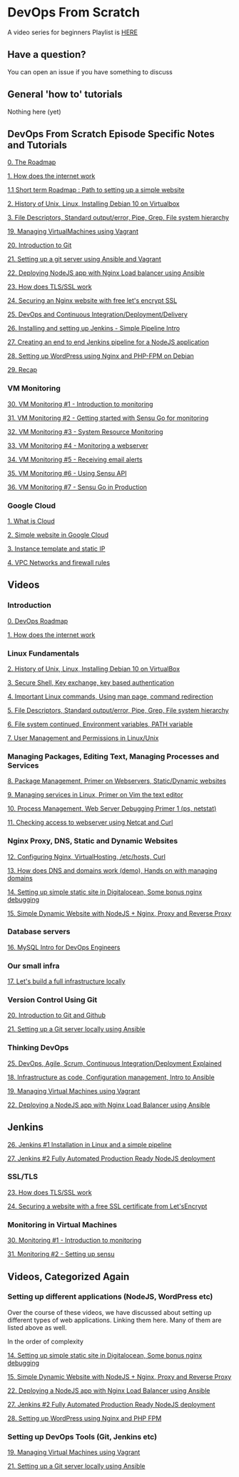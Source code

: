 # DevOps From Scratch

A video series for beginners
Playlist is [HERE](https://www.youtube.com/playlist?list=PLxYCgfC5WpnsAg5LddfjlidAHJNqRUN14)


## Have a question?

You can open an issue if you have something to discuss

## General 'how to' tutorials

Nothing here (yet)


## DevOps From Scratch Episode Specific Notes and Tutorials

[0. The Roadmap](episodes/0-roadmap.md)

[1. How does the internet work](episodes/1-how-does-the-internet-work.md)

[1.1 Short term Roadmap : Path to setting up a simple website](episodes/1.1-short-term-roadmap.md)

[2. History of Unix, Linux, Installing Debian 10 on Virtualbox](episodes/2-unix-linux-installing-debian-10-on-virtualbox.md)

[3. File Descriptors, Standard output/error, Pipe, Grep, File system hierarchy](episodes/5-file-descriptors-standard-out-err-pipe-file-system.md)

[19. Managing VirtualMachines using Vagrant](episodes/19-vagrant-intro.md)

[20. Introduction to Git](episodes/20-Introduction-to-git.md)

[21. Setting up a git server using Ansible and Vagrant](episodes/21-setting-up-git-server-vagrant-ansible.md)

[22. Deploying NodeJS app with Nginx Load balancer using Ansible](episodes/22-nodejs-app-deployment-ansible.md)

[23. How does TLS/SSL work](episodes/23-how-does-ssl-work.md)

[24. Securing an Nginx website with free let's encrypt SSL](episodes/24-securing-nginx-free-ssl-letsencrypt.md)

[25. DevOps and Continuous Integration/Deployment/Delivery](episodes/25-devops-ci-cd.md)

[26. Installing and setting up Jenkins - Simple Pipeline Intro](episodes/26-jenkins-install-first-pipeline.md)

[27. Creating an end to end Jenkins pipeline for a NodeJS application](episodes/27-create-real-life-end-to-end-jenkins-pipeline.md)

[28. Setting up WordPress using Nginx and PHP-FPM on Debian](episodes/28-setting-up-wordpress-nginx-php-fpm.md)

[29. Recap](episodes/29-recap.md)

### VM Monitoring

[30. VM Monitoring #1 - Introduction to monitoring](episodes/30-monitoring-1-infrastructure-monitoring-intro.md)

[31. VM Monitoring #2 - Getting started with Sensu Go for monitoring](episodes/31-monitoring-2-installing-sensu.md)

[32. VM Monitoring #3 - System Resource Monitoring](episodes/32-monitoring-3-resource-usage-monitoring.md)

[33. VM Monitoring #4 - Monitoring a webserver](episodes/33-monitoring-4-webserver-monitoring.md)

[34. VM Monitoring #5 - Receiving email alerts](episodes/34-monitoring-5-getting-email-alerts.md)

[35. VM Monitoring #6 - Using Sensu API](episodes/35-monitoring-6-using-sensu-api.md)

[36. VM Monitoring #7 - Sensu Go in Production](episodes/36-monitoring-7-sensu-go-production-considerations.md)

### Google Cloud

[1. What is Cloud](episodes/google-cloud/01-what-is-cloud.md)

[2. Simple website in Google Cloud](episodes/google-cloud/02-launching-first-vm.md)

[3. Instance template and static IP](episodes/google-cloud/03-instance-templates-static-ip.md)

[4. VPC Networks and firewall rules](episodes/google-cloud/04-vpc-networks.md)

## Videos

### Introduction

[0. DevOps Roadmap](https://www.youtube.com/watch?v=adccZNseZm8&list=PLxYCgfC5WpnsAg5LddfjlidAHJNqRUN14&index=1)

[1. How does the internet work](https://www.youtube.com/watch?v=SyPzQrUxmZc&list=PLxYCgfC5WpnsAg5LddfjlidAHJNqRUN14&index=2)

### Linux Fundamentals

[2. History of Unix, Linux, Installing Debian 10 on VirtualBox](https://www.youtube.com/watch?v=vqLyxlcpTP4&list=PLxYCgfC5WpnsAg5LddfjlidAHJNqRUN14&index=3)

[3. Secure Shell, Key exchange, key based authentication](https://www.youtube.com/watch?v=geotLvTpkUM&list=PLxYCgfC5WpnsAg5LddfjlidAHJNqRUN14&index=4)

[4. Important Linux commands, Using man page, command redirection](https://www.youtube.com/watch?v=SzTpQOVSd6s&list=PLxYCgfC5WpnsAg5LddfjlidAHJNqRUN14&index=5)

[5. File Descriptors, Standard output/error, Pipe, Grep, File system hierarchy](https://www.youtube.com/watch?v=dkyIHNWulqA&list=PLxYCgfC5WpnsAg5LddfjlidAHJNqRUN14&index=6)

[6. File system continued, Environment variables, PATH variable](https://www.youtube.com/watch?v=j4EU5sGDW1g&list=PLxYCgfC5WpnsAg5LddfjlidAHJNqRUN14&index=7)

[7. User Management and Permissions in Linux/Unix](https://www.youtube.com/watch?v=hzNF4R20iZY&list=PLxYCgfC5WpnsAg5LddfjlidAHJNqRUN14&index=8)

### Managing Packages, Editing Text, Managing Processes and Services

[8. Package Management, Primer on Webservers, Static/Dynamic websites](https://www.youtube.com/watch?v=tLTTpcxSya8&list=PLxYCgfC5WpnsAg5LddfjlidAHJNqRUN14&index=9)

[9. Managing services in Linux, Primer on Vim the text editor](https://www.youtube.com/watch?v=9MLoUtMbWMA&list=PLxYCgfC5WpnsAg5LddfjlidAHJNqRUN14&index=10)

[10. Process Management, Web Server Debugging Primer 1 (ps, netstat)](https://www.youtube.com/watch?v=pUBJliknmk0&list=PLxYCgfC5WpnsAg5LddfjlidAHJNqRUN14&index=11)

[11. Checking access to webserver using Netcat and Curl](https://www.youtube.com/watch?v=POz6u_0nK6E&list=PLxYCgfC5WpnsAg5LddfjlidAHJNqRUN14&index=12)

### Nginx Proxy, DNS, Static and Dynamic Websites

[12. Configuring Nginx, VirtualHosting, /etc/hosts, Curl](https://www.youtube.com/watch?v=i6NHxKyGI7s&list=PLxYCgfC5WpnsAg5LddfjlidAHJNqRUN14&index=13)

[13. How does DNS and domains work (demo), Hands on with managing domains](https://www.youtube.com/watch?v=pOoOVfh2lI4&list=PLxYCgfC5WpnsAg5LddfjlidAHJNqRUN14&index=14)

[14. Setting up simple static site in Digitalocean, Some bonus nginx debugging](https://www.youtube.com/watch?v=kDcn9npjoPs&list=PLxYCgfC5WpnsAg5LddfjlidAHJNqRUN14&index=15)

[15. Simple Dynamic Website with NodeJS + Nginx, Proxy and Reverse Proxy](https://www.youtube.com/watch?v=6NC5V9gYANs&list=PLxYCgfC5WpnsAg5LddfjlidAHJNqRUN14&index=16)

### Database servers

[16. MySQL Intro for DevOps Engineers](https://www.youtube.com/watch?v=EfJEG0dHQpE&list=PLxYCgfC5WpnsAg5LddfjlidAHJNqRUN14&index=17)

### Our small infra

[17. Let's build a full infrastructure locally](https://www.youtube.com/watch?v=tl3_o0-Myko&list=PLxYCgfC5WpnsAg5LddfjlidAHJNqRUN14&index=18)

### Version Control Using Git

[20. Introduction to Git and Github](https://www.youtube.com/watch?v=uxE2Le64vHk&list=PLxYCgfC5WpnsAg5LddfjlidAHJNqRUN14&index=21)

[21. Setting up a Git server locally using Ansible](https://www.youtube.com/watch?v=HCbc-m2CVVw&list=PLxYCgfC5WpnsAg5LddfjlidAHJNqRUN14&index=22)

### Thinking DevOps

[25. DevOps, Agile, Scrum, Continuous Integration/Deployment Explained](https://www.youtube.com/watch?v=8M1tER06fzs&list=PLxYCgfC5WpnsAg5LddfjlidAHJNqRUN14&index=26)

[18. Infrastructure as code, Configuration management, Intro to Ansible](https://www.youtube.com/watch?v=xT0K0k36pxU&list=PLxYCgfC5WpnsAg5LddfjlidAHJNqRUN14&index=19)

[19. Managing Virtual Machines using Vagrant](https://www.youtube.com/watch?v=Vfoj_nu8cmg&list=PLxYCgfC5WpnsAg5LddfjlidAHJNqRUN14&index=20)

[22. Deploying a NodeJS app with Nginx Load Balancer using Ansible](https://www.youtube.com/watch?v=rrlr3GYlZYw&list=PLxYCgfC5WpnsAg5LddfjlidAHJNqRUN14&index=23)

## Jenkins

[26. Jenkins #1 Installation in Linux and a simple pipeline](https://www.youtube.com/watch?v=ovyIh0Z2NZ0&list=PLxYCgfC5WpnsAg5LddfjlidAHJNqRUN14&index=27)

[27. Jenkins #2 Fully Automated Production Ready NodeJS deployment](https://www.youtube.com/watch?v=KpAKgrBA8mY&list=PLxYCgfC5WpnsAg5LddfjlidAHJNqRUN14&index=28)

### SSL/TLS

[23. How does TLS/SSL work](https://www.youtube.com/watch?v=pc5Xf9uuvwE&list=PLxYCgfC5WpnsAg5LddfjlidAHJNqRUN14&index=24)

[24. Securing a website with a free SSL certificate from Let'sEncrypt](https://www.youtube.com/watch?v=NRJIhc3aQn0&list=PLxYCgfC5WpnsAg5LddfjlidAHJNqRUN14&index=25)

### Monitoring in Virtual Machines

[30. Monitoring #1 - Introduction to monitoring]()

[31. Monitoring #2 - Setting up sensu]()



## Videos, Categorized Again

### Setting up different applications (NodeJS, WordPress etc)

Over the course of these videos, we have discussed about setting up different types of web applications.
Linking them here. Many of them are listed above as well.

In the order of complexity

[14. Setting up simple static site in Digitalocean, Some bonus nginx debugging](https://www.youtube.com/watch?v=kDcn9npjoPs&list=PLxYCgfC5WpnsAg5LddfjlidAHJNqRUN14&index=15)

[15. Simple Dynamic Website with NodeJS + Nginx, Proxy and Reverse Proxy](https://www.youtube.com/watch?v=6NC5V9gYANs&list=PLxYCgfC5WpnsAg5LddfjlidAHJNqRUN14&index=16)

[22. Deploying a NodeJS app with Nginx Load Balancer using Ansible](https://www.youtube.com/watch?v=rrlr3GYlZYw&list=PLxYCgfC5WpnsAg5LddfjlidAHJNqRUN14&index=23)

[27. Jenkins #2 Fully Automated Production Ready NodeJS deployment](https://www.youtube.com/watch?v=KpAKgrBA8mY&list=PLxYCgfC5WpnsAg5LddfjlidAHJNqRUN14&index=28)

[28. Setting up WordPress using Nginx and PHP FPM](https://www.youtube.com/watch?v=BN8lMesmvPw&list=PLxYCgfC5WpnsAg5LddfjlidAHJNqRUN14&index=29)

### Setting up DevOps Tools (Git, Jenkins etc)

[19. Managing Virtual Machines using Vagrant](https://www.youtube.com/watch?v=Vfoj_nu8cmg&list=PLxYCgfC5WpnsAg5LddfjlidAHJNqRUN14&index=20)

[21. Setting up a Git server locally using Ansible](https://www.youtube.com/watch?v=HCbc-m2CVVw&list=PLxYCgfC5WpnsAg5LddfjlidAHJNqRUN14&index=22)



